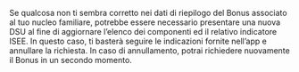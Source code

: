 Se qualcosa non ti sembra corretto nei dati di riepilogo del Bonus associato al tuo nucleo familiare, potrebbe essere necessario presentare una nuova DSU al fine di aggiornare l’elenco dei componenti ed il relativo indicatore ISEE. In questo caso, ti basterà seguire le indicazioni fornite nell’app e annullare la richiesta. In caso di annullamento, potrai richiedere nuovamente il Bonus in un secondo momento.